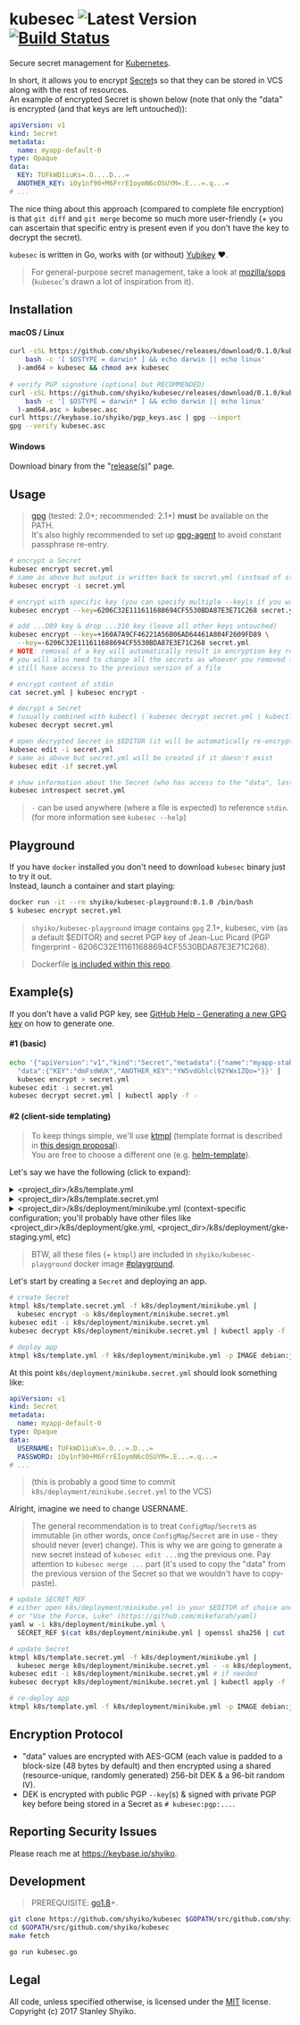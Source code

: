 # kubesec ![Latest Version](https://img.shields.io/badge/latest-0.1.0-blue.svg) [![Build Status](https://travis-ci.org/shyiko/kubesec.svg?branch=master)](https://travis-ci.org/shyiko/kubesec)

Secure secret management for [Kubernetes](https://kubernetes.io/).
  
In short, it allows you to encrypt [Secret](https://kubernetes.io/docs/concepts/configuration/secret/)s so that they can be stored in VCS along 
with the rest of resources.  
An example of encrypted Secret is shown below (note that only the "data" is encrypted (and that keys are left untouched)): 

```yml
apiVersion: v1
kind: Secret
metadata:
  name: myapp-default-0
type: Opaque
data:
  KEY: TUFkWD1iuKs=.O....D...=
  ANOTHER_KEY: iOy1nf90+M6FrrEIoymN6cOSUYM=.E...=.q...=
# ...  
```

The nice thing about this approach (compared to complete file encryption) is that `git diff` and `git merge` become
so much more user-friendly (+ you can ascertain that specific entry is present even if you don't have the key to decrypt the secret).

`kubesec` is written in Go, works with (or without) [Yubikey](https://www.yubico.com/) ❤. 

> For general-purpose secret management, take a look at [mozilla/sops](https://github.com/mozilla/sops)   
(`kubesec`'s drawn a lot of inspiration from it). 

## Installation

#### macOS / Linux

```sh
curl -sSL https://github.com/shyiko/kubesec/releases/download/0.1.0/kubesec-0.1.0-$(
    bash -c '[ $OSTYPE = darwin* ] && echo darwin || echo linux'
  )-amd64 > kubesec && chmod a+x kubesec
    
# verify PGP signature (optional but RECOMMENDED)
curl -sSL https://github.com/shyiko/kubesec/releases/download/0.1.0/kubesec-0.1.0-$(
    bash -c '[ $OSTYPE = darwin* ] && echo darwin || echo linux'
  )-amd64.asc > kubesec.asc
curl https://keybase.io/shyiko/pgp_keys.asc | gpg --import
gpg --verify kubesec.asc
```  

#### Windows

Download binary from the "[release(s)](https://github.com/shyiko/kubesec/releases)" page.

## Usage

> [gpg](https://gnupg.org/) (tested: 2.0+; recommended: 2.1+) **must** be available on the PATH.   
It's also highly recommended to set up [gpg-agent](https://wiki.archlinux.org/index.php/GnuPG#gpg-agent) to avoid 
constant passphrase re-entry.    

```sh
# encrypt a Secret
kubesec encrypt secret.yml
# same as above but output is written back to secret.yml (instead of stdout)
kubesec encrypt -i secret.yml

# encrypt with specific key (you can specify multiple --key|s if you want)
kubesec encrypt --key=6206C32E111611688694CF5530BDA87E3E71C268 secret.yml

# add ...D89 key & drop ...310 key (leave all other keys untouched)
kubesec encrypt --key=+160A7A9CF46221A56B06AD64461A804F2609FD89 \
  --key=-6206C32E111611688694CF5530BDA87E3E71C268 secret.yml
# NOTE: removal of a key will automatically result in encryption key rotation
# you will also need to change all the secrets as whoever you removed from the chain of trust might 
# still have access to the previous version of a file   

# encrypt content of stdin
cat secret.yml | kubesec encrypt -

# decrypt a Secret 
# (usually combined with kubectl (`kubesec decrypt secret.yml | kubectl apply -f -`))
kubesec decrypt secret.yml 

# open decrypted Secret in $EDITOR (it will be automatically re-encrypted upon save)
kubesec edit -i secret.yml
# same as above but secret.yml will be created if it doesn't exist 
kubesec edit -if secret.yml

# show information about the Secret (who has access to the "data", last modification date, etc)
kubesec introspect secret.yml
```

> `-` can be used anywhere (where a file is expected) to reference `stdin`.  
> (for more information see `kubesec --help`)

## Playground

If you have `docker` installed you don't need to download `kubesec` binary just to try it out.  
Instead, launch a container and start playing: 

```sh
docker run -it --rm shyiko/kubesec-playground:0.1.0 /bin/bash
$ kubesec encrypt secret.yml
```

> `shyiko/kubesec-playground` image contains `gpg` 2.1+, kubesec, vim (as a default $EDITOR) and 
  secret PGP key of Jean-Luc Picard (PGP fingerprint - 6206C32E111611688694CF5530BDA87E3E71C268). 

> Dockerfile [is included within this repo](kubesec-playground.dockerfile).

## Example(s)
 
If you don't have a valid PGP key, see [GitHub Help - Generating a new GPG key](https://help.github.com/articles/generating-a-new-gpg-key/#platform-linux) on 
how to generate one. 
 
#### #1 (basic)

```sh
echo '{"apiVersion":"v1","kind":"Secret","metadata":{"name":"myapp-stable-0"},"type":"Opaque",
  "data":{"KEY":"dmFsdWUK","ANOTHER_KEY":"YW5vdGhlcl92YWx1ZQo="}}' | 
  kubesec encrypt > secret.yml
kubesec edit -i secret.yml 
kubesec decrypt secret.yml | kubectl apply -f - 
```

#### #2 (client-side templating)

> To keep things simple, we'll use [ktmpl](https://github.com/InQuicker/ktmpl) (template format is described in [this design proposal](https://github.com/kubernetes/community/blob/master/contributors/design-proposals/templates.md)).  
You are free to choose a different one (e.g. [helm-template](https://github.com/technosophos/helm-template)). 

Let's say we have the following (click to expand):

<details>
  <summary>&lt;project_dir&gt;/k8s/template.yml</summary>
  
```yml
# snippet:k8s/template.yml
apiVersion: v1
kind: Template
metadata:
  name: template
objects:
- apiVersion: v1
  kind: Pod
  metadata:
    name: $(NAME)-$(INSTANCE)
    labels: 
      app: $(NAME)
      instance: $(INSTANCE)
  type: Opaque
  spec:
    containers:
    - name: $(NAME)
      image: $(IMAGE)
      imagePullPolicy: $(IMAGE_PULL_POLICY)
      env:
      - name: USERNAME
        valueFrom: {secretKeyRef: {name: $(NAME)-$(INSTANCE)-$(SECRET_REF), key: USERNAME}}    
      - name: PASSWORD
        valueFrom: {secretKeyRef: {name: $(NAME)-$(INSTANCE)-$(SECRET_REF), key: PASSWORD}}
      command: ["printenv"]
      args: ["USERNAME"]
parameters:
- name: NAME
  description: Application name
  required: true
  parameterType: string
- name: INSTANCE
  description: >
    Instance ID (used to distinguish between multiple instances (stable, canary, etc.) of the same 
    app within the same namespace)
  value: default
  required: true
  parameterType: string
- name: SECRET_REF
  description: > 
    Unique secret identifier (in can be anything, like a monotonic counter or a SHA-2 of the 
    previous SECRET_REF) (used to distinguish between different versions of the same secret)
  required: true
  parameterType: string  
- name: IMAGE
  description: image (e.g. debian:jessie)
  required: true
  parameterType: string
- name: IMAGE_PULL_POLICY
  description: Image Pull Policy (e.g. IfNotPresent, Always, etc)
  value: IfNotPresent
  required: true
  parameterType: string
```

</details>
<details>
  <summary>&lt;project_dir&gt;/k8s/template.secret.yml</summary>
  
```yml
# snippet:k8s/template.secret.yml
apiVersion: v1
kind: Template
metadata:
  name: template.secret
objects:
- apiVersion: v1
  kind: Secret
  metadata:
    name: $(NAME)-$(INSTANCE)-$(SECRET_REF)
  type: Opaque
  data:
    USERNAME: ""
    PASSWORD: ""
parameters:
- name: NAME
  description: Application name
  required: true
  parameterType: string
- name: INSTANCE
  description: >
    Instance ID (used to distinguish between multiple instances (stable, canary, etc.) of the same 
    app within the same namespace)
  value: default
  required: true
  parameterType: string
- name: SECRET_REF
  description: > 
    Unique secret identifier (in can be anything, like a monotonic counter or a SHA-2 of the 
    previous SECRET_REF) (used to distinguish between different versions of the same secret)
  required: true
  parameterType: string
```

</details>
<details>
  <summary>&lt;project_dir&gt;/k8s/deployment/minikube.yml (context-specific configuration; you'll probably have other files like 
           &lt;project_dir&gt;/k8s/deployment/gke.yml, &lt;project_dir&gt;/k8s/deployment/gke-staging.yml, etc)</summary>
           
```yml
# snippet:k8s/deployment/minikube.yml
NAME: myapp
SECRET_REF: "0"
```

</details>
<p><p>

> BTW, all these files (+ `ktmpl`) are included in `shyiko/kubesec-playground` docker image [#playground](#playground).

Let's start by creating a `Secret` and deploying an app.

```sh
# create Secret
ktmpl k8s/template.secret.yml -f k8s/deployment/minikube.yml | 
  kubesec encrypt -o k8s/deployment/minikube.secret.yml
kubesec edit -i k8s/deployment/minikube.secret.yml
kubesec decrypt k8s/deployment/minikube.secret.yml | kubectl apply -f -

# deploy app
ktmpl k8s/template.yml -f k8s/deployment/minikube.yml -p IMAGE debian:jessie | kubectl apply -f -
```

At this point `k8s/deployment/minikube.secret.yml` should look something like:  

```yml
apiVersion: v1
kind: Secret
metadata:
  name: myapp-default-0
type: Opaque
data:
  USERNAME: TUFkWD1iuKs=.O...=.D...=
  PASSWORD: iOy1nf90+M6FrrEIoymN6cOSUYM=.E...=.q...=
# ...  
```    
> (this is probably a good time to commit `k8s/deployment/minikube.secret.yml` to the VCS)

Alright, imagine we need to change USERNAME.   

> The general recommendation is to treat `ConfigMap`/`Secret`s as immutable 
(in other words, once `ConfigMap`/`Secret` are in use - they should never (ever) change). 
This is why we are going to generate a new secret instead of `kubesec edit ...`ing the previous one.
Pay attention to `kubesec merge ...` part (it's used to copy the "data" from the previous version of the Secret so that we wouldn't have 
to copy-paste).
 
```sh
# update SECRET_REF
# either open k8s/deployment/minikube.yml in your $EDITOR of choice and make the change manually
# or "Use the Force, Luke" (https://github.com/mikefarah/yaml)
yaml w -i k8s/deployment/minikube.yml \
  SECRET_REF $(cat k8s/deployment/minikube.yml | openssl sha256 | cut -d\  -f2 | cut -c 1-32) 

# update Secret
ktmpl k8s/template.secret.yml -f k8s/deployment/minikube.yml |
  kubesec merge k8s/deployment/minikube.secret.yml - -o k8s/deployment/minikube.secret.yml 
kubesec edit -i k8s/deployment/minikube.secret.yml # if needed
kubesec decrypt k8s/deployment/minikube.secret.yml | kubectl apply -f -

# re-deploy app
ktmpl k8s/template.yml -f k8s/deployment/minikube.yml -p IMAGE debian:jessie | kubectl apply -f -
```

## Encryption Protocol

- "data" values are encrypted with AES-GCM 
(each value is padded to a block-size (48 bytes by default) and then encrypted using a shared (resource-unique, randomly generated) 256-bit DEK & a 96-bit random IV).
- DEK is encrypted with public PGP `--key`(s) & signed with private PGP key before being stored in a Secret as `# kubesec:pgp:...`.

## Reporting Security Issues

Please reach me at https://keybase.io/shyiko. 

## Development

> PREREQUISITE: [go1.8](https://golang.org/dl/)+.

```sh
git clone https://github.com/shyiko/kubesec $GOPATH/src/github.com/shyiko/kubesec 
cd $GOPATH/src/github.com/shyiko/kubesec
make fetch

go run kubesec.go
```

## Legal

All code, unless specified otherwise, is licensed under the [MIT](https://opensource.org/licenses/MIT) license.  
Copyright (c) 2017 Stanley Shyiko.
